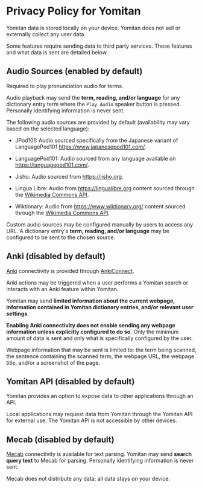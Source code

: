# Privacy Policy for Yomitan

Yomitan data is stored locally on your device. Yomitan does not sell or externally collect any user data.

Some features require sending data to third party services. These features and what data is sent are detailed below.

## Audio Sources (enabled by default)

Required to play pronunciation audio for terms.

Audio playback may send the **term, reading, and/or language** for any dictionary entry term where the `Play Audio` speaker button is pressed. Personally identifying information is never sent.

The following audio sources are provided by default (availability may vary based on the selected language):

- JPod101: Audio sourced specifically from the Japanese variant of LanguagePod101 https://www.japanesepod101.com/.

- LanguagePod101: Audio sourced from any language available on https://languagepod101.com/.

- Jisho: Audio sourced from https://jisho.org.

- Lingua Libre: Audio from https://lingualibre.org content sourced through the [Wikimedia Commons API](https://commons.wikimedia.org/w/api.php).

- Wiktionary: Audio from https://www.wiktionary.org/ content sourced through the [Wikimedia Commons API](https://commons.wikimedia.org/w/api.php).

Custom audio sources may be configured manually by users to access any URL. A dictionary entry's **term, reading, and/or language** may be configured to be sent to the chosen source.

## Anki (disabled by default)

[Anki](https://apps.ankiweb.net/) connectivity is provided through [AnkiConnect](https://ankiweb.net/shared/info/2055492159).

Anki actions may be triggered when a user performs a Yomitan search or interacts with an Anki feature within Yomitan.

Yomitan may send **limited information about the current webpage, information contained in Yomitan dictionary entries, and/or relevant user settings**.

**Enabling Anki connectivity does not enable sending any webpage information unless explicitly configured to do so.** Only the minimum amount of data is sent and only what is specifically configured by the user.

Webpage information that may be sent is limited to: the term being scanned, the sentence containing the scanned term, the webpage URL, the webpage title, and/or a screenshot of the page.

## Yomitan API (disabled by default)

Yomitan provides an option to expose data to other applications through an API.

Local applications may request data from Yomitan through the Yomitan API for external use. The Yomitan API is not accessible by other devices.

## Mecab (disabled by default)

[Mecab](https://taku910.github.io/mecab/) connectivity is available for text parsing. Yomitan may send **search query text** to Mecab for parsing. Personally identifying information is never sent.

Mecab does not distribute any data; all data stays on your device.
